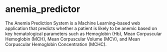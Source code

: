 # anemia_predictor
The Anemia Prediction System is a Machine Learning–based web application that predicts whether a patient is likely to be anemic based on key hematological parameters such as Hemoglobin (Hb), Mean Corpuscular Hemoglobin (MCH), Mean Corpuscular Volume (MCV), and Mean Corpuscular Hemoglobin Concentration (MCHC). 

